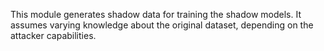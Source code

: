 This module generates shadow data for training the shadow models.
It assumes varying knowledge about the original dataset, depending on the
attacker capabilities.


